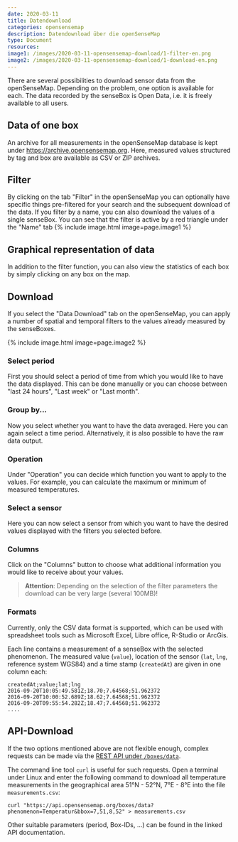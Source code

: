```yaml
---
date: 2020-03-11
title: Datendownload 
categories: opensensemap
description: Datendownload über die openSenseMap
type: Document
resources:
image1: /images/2020-03-11-opensensemap-download/1-filter-en.png
image2: /images/2020-03-11-opensensemap-download/1-download-en.png
---
```


There are several possibilities to download sensor data from the openSenseMap.
Depending on the problem, one option is available for each.
The data recorded by the senseBox is Open Data, i.e. it is freely available to all users. 

## Data of one box

An archive for all measurements in the openSenseMap database is kept under <https://archive.opensensemap.org>.
Here, measured values structured by tag and box are available as CSV or ZIP archives.

## Filter

By clicking on the tab "Filter" in the openSenseMap you can optionally have specific things pre-filtered for your search and the subsequent download of the data.
If you filter by a name, you can also download the values of a single senseBox.
You can see that the filter is active by a red triangle under the "Name" tab
{% include image.html image=page.image1 %}

## Graphical representation of data  

In addition to the filter function, you can also view the statistics of each box by simply clicking on any box on the map.
## Download

If you select the "Data Download" tab on the openSenseMap, you can apply a number of spatial and temporal filters to the values already measured by the senseBoxes.

{% include image.html image=page.image2 %}


### Select period

First you should select a period of time from which you would like to have the data displayed.
This can be done manually or you can choose between "last 24 hours", "Last week" or "Last month".  


### Group by...

Now you select whether you want to have the data averaged. Here you can again select a time period.
Alternatively, it is also possible to have the raw data output.

### Operation

Under "Operation" you can decide which function you want to apply to the values.
For example, you can calculate the maximum or minimum of measured temperatures.

### Select a sensor

Here you can now select a sensor from which you want to have the desired values displayed with the filters you selected before.

### Columns

Click on the "Columns" button to choose what additional information you would like to receive about your values.


> **Attention**: Depending on the selection of the filter parameters the download can be very large (several 100MB)!


### Formats

Currently, only the CSV data format is supported, which can be used with spreadsheet tools such as 
Microsoft Excel, Libre office, R-Studio or ArcGis.

Each line contains a measurement of a senseBox with the selected phenomenon.
The measured value (`value`), location of the sensor (`lat`, `lng`, reference system WGS84) and a time stamp (`createdAt`) are given in one column each:

```csv
createdAt;value;lat;lng
2016-09-20T10:05:49.581Z;18.70;7.64568;51.962372
2016-09-20T10:00:52.689Z;18.62;7.64568;51.962372
2016-09-20T09:55:54.282Z;18.47;7.64568;51.962372
....
```

## API-Download

If the two options mentioned above are not flexible enough, complex requests can be made via the [REST API under `/boxes/data`](osem_api.md#get-latest-measurements-for-a-phenomenon-as-csv-).

The command line tool `curl` is useful for such requests.
Open a terminal under Linux and enter the following command to download all temperature measurements in the geographical area 51°N - 52°N, 7°E - 8°E into the file `measurements.csv`:

```
curl "https://api.opensensemap.org/boxes/data?phenomenon=Temperatur&bbox=7,51,8,52" > measurements.csv
```

Other suitable parameters (period, Box-IDs, ...) can be found in the linked API documentation.